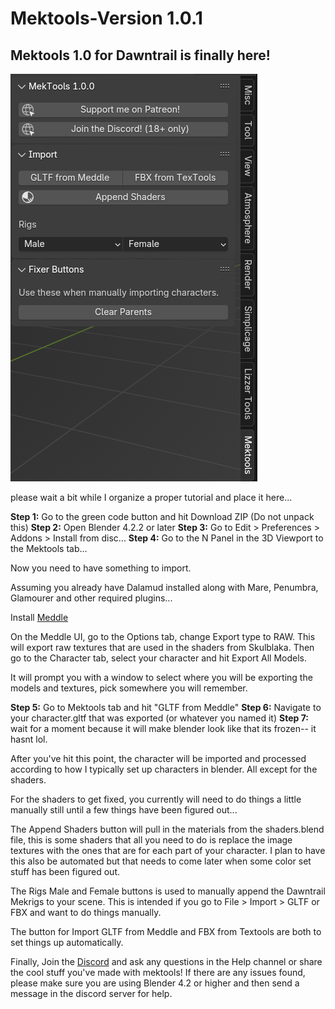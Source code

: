 # Mektools-Version 1.0.1
## Mektools 1.0 for Dawntrail is finally here!

 ![MekTools Addon Interface](assets/mektools_ui.png)

 
 
 
 please wait a bit while I organize a proper tutorial and place it here...


 **Step 1:** Go to the green code button and hit Download ZIP (Do not unpack this)
 **Step 2:** Open Blender 4.2.2 or later
 **Step 3:** Go to Edit > Preferences > Addons > Install from disc...
 **Step 4:** Go to the N Panel in the 3D Viewport to the Mektools tab...

 Now you need to have something to import.

 Assuming you already have Dalamud installed along with Mare, Penumbra, Glamourer and other required plugins...

 Install [Meddle](https://github.com/PassiveModding/Meddle)

On the Meddle UI, go to the Options tab, change Export type to RAW. This will export raw textures that are used in the shaders from Skulblaka. Then go to the Character tab, select your character and hit Export All Models.

It will prompt you with a window to select where you will be exporting the models and textures, pick somewhere you will remember.

**Step 5:** Go to Mektools tab and hit "GLTF from Meddle"
**Step 6:** Navigate to your character.gltf that was exported (or whatever you named it)
**Step 7:** wait for a moment because it will make blender look like that its frozen-- it hasnt lol.

After you've hit this point, the character will be imported and processed according to how I typically set up characters in blender. All except for the shaders.

For the shaders to get fixed, you currently will need to do things a little manually still until a few things have been figured out...

The Append Shaders button will pull in the materials from the shaders.blend file, this is some shaders that all you need to do is replace the image textures with the ones that are for each part of your character. I plan to have this also be automated but that needs to come later when some color set stuff has been figured out.

The Rigs Male and Female buttons is used to manually append the Dawntrail Mekrigs to your scene. This is intended if you go to File > Import > GLTF or FBX and want to do things manually.

The button for Import GLTF from Meddle and FBX from Textools are both to set things up automatically.

Finally, Join the [Discord](https://www.discord.gg/98DqcKE) and ask any questions in the Help channel or share the cool stuff you've made with mektools!
If there are any issues found, please make sure you are using Blender 4.2 or higher and then send a message in the discord server for help.